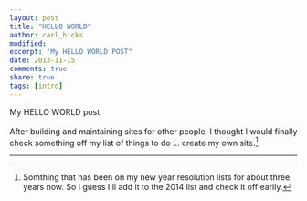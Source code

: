 ```yaml
---
layout: post
title: "HELLO WORLD"
author: carl_hicks 
modified:
excerpt: "My HELLO WORLD POST"
date: 2013-11-15
comments: true
share: true
tags: [intro]
---
```


My HELLO WORLD post.   
<br>
After building and maintaining sites for other people, I thought I would finally check something off my list of things to do ... create my own site.[^1]

------

[^1]:Somthing that has been on my new year resolution lists for about three years now. So I guess I'll add it to the 2014 list and check it off earily.
